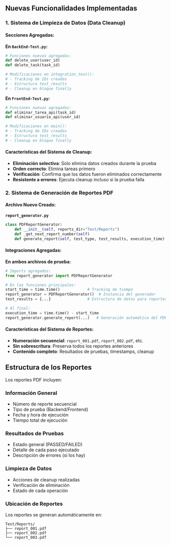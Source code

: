 ## Nuevas Funcionalidades Implementadas

### 1. **Sistema de Limpieza de Datos (Data Cleanup)**

#### **Secciones Agregadas:**

**En `BackEnd-Test.py`:**

```python
# Funciones nuevas agregadas:
def delete_user(user_id)
def delete_task(task_id)

# Modificaciones en integration_test():
# - Tracking de IDs creados
# - Estructura test_results
# - Cleanup en bloque finally
```

**En `FrontEnd-Test.py`:**

```python
# Funciones nuevas agregadas:
def eliminar_tarea_api(task_id)
def eliminar_usuario_api(user_id)

# Modificaciones en main():
# - Tracking de IDs creados
# - Estructura test_results
# - Cleanup en bloque finally
```

#### **Características del Sistema de Cleanup:**

- **Eliminación selectiva**: Solo elimina datos creados durante la prueba
- **Orden correcto**: Elimina tareas primero
- **Verificación**: Confirma que los datos fueron eliminados correctamente
- **Resistente a errores**: Ejecuta cleanup incluso si la prueba falla

### 2. **Sistema de Generación de Reportes PDF**

#### **Archivo Nuevo Creado:**

**`report_generator.py`**

```python
class PDFReportGenerator:
    def __init__(self, reports_dir="Test/Reports")
    def _get_next_report_number(self)
    def generate_report(self, test_type, test_results, execution_time)
```

#### **Integraciones Agregadas:**

**En ambos archivos de prueba:**

```python
# Imports agregados:
from report_generator import PDFReportGenerator

# En las funciones principales:
start_time = time.time()            # Tracking de tiempo
report_generator = PDFReportGenerator()  # Instancia del generador
test_results = {...}                # Estructura de datos para reportes

# Al final:
execution_time = time.time() - start_time
report_generator.generate_report(...)   # Generación automática del PDF
```

#### **Características del Sistema de Reportes:**

- **Numeración secuencial**: `report_001.pdf`, `report_002.pdf`, etc.
- **Sin sobrescritura**: Preserva todos los reportes anteriores
- **Contenido completo**: Resultados de pruebas, timestamps, cleanup

## Estructura de los Reportes

Los reportes PDF incluyen:

### Información General

- Número de reporte secuencial
- Tipo de prueba (Backend/Frontend)
- Fecha y hora de ejecución
- Tiempo total de ejecución

### Resultados de Pruebas

- Estado general (PASSED/FAILED)
- Detalle de cada paso ejecutado
- Descripción de errores (si los hay)

### Limpieza de Datos

- Acciones de cleanup realizadas
- Verificación de eliminación
- Estado de cada operación

### Ubicación de Reportes

Los reportes se generan automáticamente en:

```
Test/Reports/
├── report_001.pdf
├── report_002.pdf
└── report_003.pdf
```

